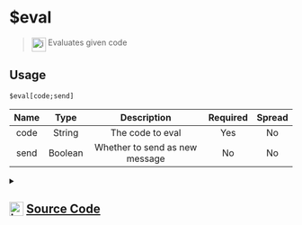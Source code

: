 # $eval
> <img align="top" src="https://upload.wikimedia.org/wikipedia/commons/thumb/e/e4/Infobox_info_icon.svg/160px-Infobox_info_icon.svg.png?20150409153300" alt="image" width="25" height="auto"> Evaluates given code
## Usage
```
$eval[code;send]
```
| Name | Type | Description | Required | Spread
| :---: | :---: | :---: | :---: | :---: |
code | String | The code to eval | Yes | No
send | Boolean | Whether to send as new message | No | No
<details>
<summary>
    
## <img align="top" src="https://cdn4.iconfinder.com/data/icons/iconsimple-logotypes/512/github-512.png" alt="image" width="25" height="auto">  [Source Code](https://github.com/tryforge/ForgeScript-V2/blob/main/src/native/eval.ts)
    
</summary>
    
```ts
import { Compiler } from "../core/Compiler"
import { Interpreter } from "../core/Interpreter"
import { ArgType, NativeFunction } from "../structures/NativeFunction"
import { Return } from "../structures/Return"

export default new NativeFunction({
    name: "$eval",
    version: "1.0.0",
    description: "Evaluates given code",
    unwrap: true,
    brackets: true,
    args: [
        {
            name: "code",
            type: ArgType.String,
            rest: false,
            required: true,
            description: "The code to eval",
        },
        {
            name: "send",
            type: ArgType.Boolean,
            rest: false,
            description: "Whether to send as new message",
        },
    ],
    async execute(ctx, [code, send]) {
        send ??= true
        try {
            const result = await Interpreter.run({
                ...ctx.runtime,
                data: Compiler.compile(code),
                doNotSend: !send,
            })

            return result === null ? this.stop() : this.success(send ? undefined : result)
        } catch (error: unknown) {
            console.error(error)
            return this.err(error as Error)
        }
    },
})

```
    
</details>